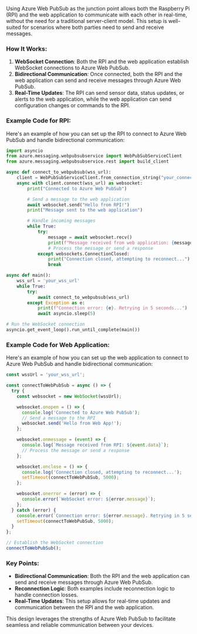 Using Azure Web PubSub as the junction point allows both the Raspberry Pi (RPI) and the web application to communicate with each other in real-time, without the need for a traditional server-client model. This setup is well-suited for scenarios where both parties need to send and receive messages.

### How It Works:
1. **WebSocket Connection**: Both the RPI and the web application establish WebSocket connections to Azure Web PubSub.
2. **Bidirectional Communication**: Once connected, both the RPI and the web application can send and receive messages through Azure Web PubSub.
3. **Real-Time Updates**: The RPI can send sensor data, status updates, or alerts to the web application, while the web application can send configuration changes or commands to the RPI.

### Example Code for RPI:
Here's an example of how you can set up the RPI to connect to Azure Web PubSub and handle bidirectional communication:

```python
import asyncio
from azure.messaging.webpubsubservice import WebPubSubServiceClient
from azure.messaging.webpubsubservice.rest import build_client

async def connect_to_webpubsub(wss_url):
    client = WebPubSubServiceClient.from_connection_string("your_connection_string")
    async with client.connect(wss_url) as websocket:
        print("Connected to Azure Web PubSub")

        # Send a message to the web application
        await websocket.send("Hello from RPI!")
        print("Message sent to the web application")

        # Handle incoming messages
        while True:
            try:
                message = await websocket.recv()
                print(f"Message received from web application: {message}")
                # Process the message or send a response
            except websockets.ConnectionClosed:
                print("Connection closed, attempting to reconnect...")
                break

async def main():
    wss_url = 'your_wss_url'
    while True:
        try:
            await connect_to_webpubsub(wss_url)
        except Exception as e:
            print(f"Connection error: {e}. Retrying in 5 seconds...")
            await asyncio.sleep(5)

# Run the WebSocket connection
asyncio.get_event_loop().run_until_complete(main())
```

### Example Code for Web Application:
Here's an example of how you can set up the web application to connect to Azure Web PubSub and handle bidirectional communication:

```javascript
const wssUrl = 'your_wss_url';

const connectToWebPubSub = async () => {
  try {
    const websocket = new WebSocket(wssUrl);

    websocket.onopen = () => {
      console.log('Connected to Azure Web PubSub');
      // Send a message to the RPI
      websocket.send('Hello from Web App!');
    };

    websocket.onmessage = (event) => {
      console.log(`Message received from RPI: ${event.data}`);
      // Process the message or send a response
    };

    websocket.onclose = () => {
      console.log('Connection closed, attempting to reconnect...');
      setTimeout(connectToWebPubSub, 5000);
    };

    websocket.onerror = (error) => {
      console.error(`WebSocket error: ${error.message}`);
    };
  } catch (error) {
    console.error(`Connection error: ${error.message}. Retrying in 5 seconds...`);
    setTimeout(connectToWebPubSub, 5000);
  }
};

// Establish the WebSocket connection
connectToWebPubSub();
```

### Key Points:
- **Bidirectional Communication**: Both the RPI and the web application can send and receive messages through Azure Web PubSub.
- **Reconnection Logic**: Both examples include reconnection logic to handle connection losses.
- **Real-Time Updates**: This setup allows for real-time updates and communication between the RPI and the web application.

This design leverages the strengths of Azure Web PubSub to facilitate seamless and reliable communication between your devices.